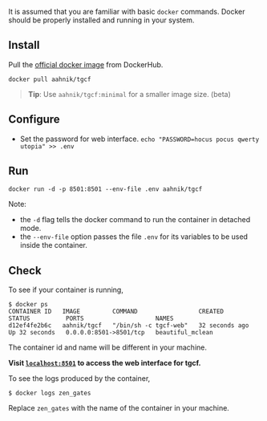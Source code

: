 It is assumed that you are familiar with basic `docker` commands. Docker should be properly installed and running in your system. 

## Install


Pull the [official docker image](https://hub.docker.com/r/aahnik/tgcf) from DockerHub.

```shell
docker pull aahnik/tgcf
```

> **Tip**: Use `aahnik/tgcf:minimal` for a smaller image size. (beta)

## Configure

- Set the password for web interface. `echo "PASSWORD=hocus pocus qwerty utopia" >> .env`

## Run

```shell
docker run -d -p 8501:8501 --env-file .env aahnik/tgcf
```

Note:
- the `-d` flag tells the docker command to run the container in detached mode.
- the `--env-file` option passes the file `.env` for its variables to be used inside the container.


## Check

To see if your container is running,

```shell
$ docker ps
CONTAINER ID   IMAGE         COMMAND                 CREATED          STATUS          PORTS                    NAMES
d12ef4fe2b6c   aahnik/tgcf   "/bin/sh -c tgcf-web"   32 seconds ago   Up 32 seconds   0.0.0.0:8501->8501/tcp   beautiful_mclean

```

The container id and name will be different in your machine.

**Visit [`localhost:8501`](http://localhost:8501/) to access the web interface for tgcf.**

To see the logs produced by the container,

```shell
$ docker logs zen_gates
```

Replace `zen_gates` with the name of the container in your machine.



